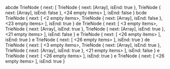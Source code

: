 abcde TrieNode {
next: [
TrieNode { next: [Array], isEnd: true },
TrieNode { next: [Array], isEnd: false },
<24 empty items>
],
isEnd: false
}
bcde TrieNode {
next: [
<2 empty items>,
TrieNode { next: [Array], isEnd: false },
<23 empty items>
],
isEnd: true
}
de TrieNode {
next: [
<3 empty items>,
TrieNode { next: [Array], isEnd: true },
TrieNode { next: [Array], isEnd: true },
<21 empty items>
],
isEnd: false
}
e TrieNode { next: [ <26 empty items> ], isEnd: true }
e TrieNode { next: [ <26 empty items> ], isEnd: true }
de TrieNode {
next: [
<3 empty items>,
TrieNode { next: [Array], isEnd: true },
TrieNode { next: [Array], isEnd: true },
<21 empty items>
],
isEnd: false
}
e TrieNode { next: [ <26 empty items> ], isEnd: true }
e TrieNode { next: [ <26 empty items> ], isEnd: true }
​